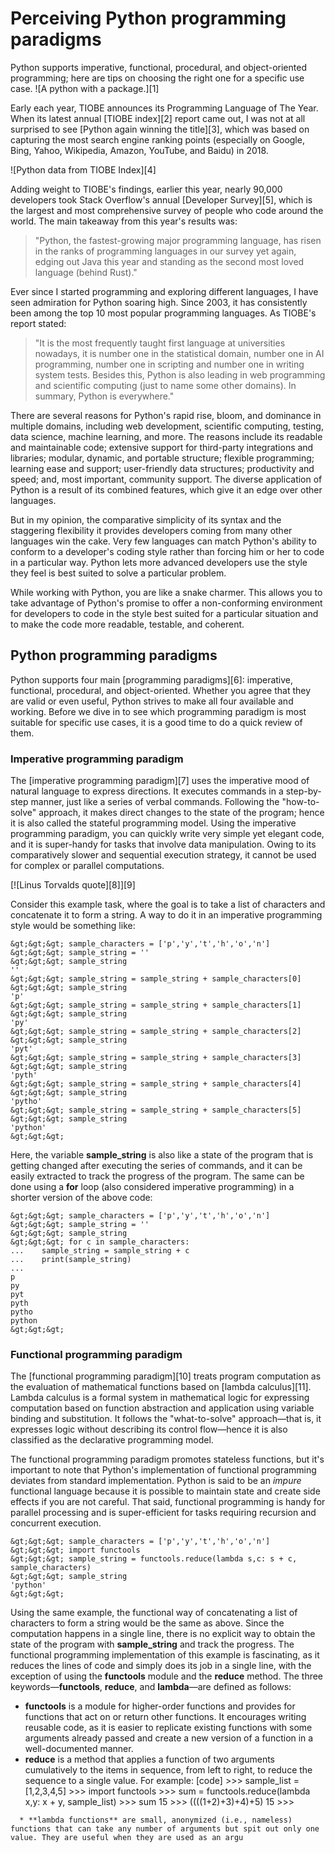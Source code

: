 [#]: collector: (lujun9972)
[#]: translator: ( )
[#]: reviewer: ( )
[#]: publisher: ( )
[#]: url: ( )
[#]: subject: (Perceiving Python programming paradigms)
[#]: via: (https://opensource.com/article/19/10/python-programming-paradigms)
[#]: author: (Jigyasa Grover https://opensource.com/users/jigyasa-grover)

Perceiving Python programming paradigms
======
Python supports imperative, functional, procedural, and object-oriented
programming; here are tips on choosing the right one for a specific use
case.
![A python with a package.][1]

Early each year, TIOBE announces its Programming Language of The Year. When its latest annual [TIOBE index][2] report came out, I was not at all surprised to see [Python again winning the title][3], which was based on capturing the most search engine ranking points (especially on Google, Bing, Yahoo, Wikipedia, Amazon, YouTube, and Baidu) in 2018.

![Python data from TIOBE Index][4]

Adding weight to TIOBE's findings, earlier this year, nearly 90,000 developers took Stack Overflow's annual [Developer Survey][5], which is the largest and most comprehensive survey of people who code around the world. The main takeaway from this year's results was:

> "Python, the fastest-growing major programming language, has risen in the ranks of programming languages in our survey yet again, edging out Java this year and standing as the second most loved language (behind Rust)."

Ever since I started programming and exploring different languages, I have seen admiration for Python soaring high. Since 2003, it has consistently been among the top 10 most popular programming languages. As TIOBE's report stated:

> "It is the most frequently taught first language at universities nowadays, it is number one in the statistical domain, number one in AI programming, number one in scripting and number one in writing system tests. Besides this, Python is also leading in web programming and scientific computing (just to name some other domains). In summary, Python is everywhere."

There are several reasons for Python's rapid rise, bloom, and dominance in multiple domains, including web development, scientific computing, testing, data science, machine learning, and more. The reasons include its readable and maintainable code; extensive support for third-party integrations and libraries; modular, dynamic, and portable structure; flexible programming; learning ease and support; user-friendly data structures; productivity and speed; and, most important, community support. The diverse application of Python is a result of its combined features, which give it an edge over other languages.

But in my opinion, the comparative simplicity of its syntax and the staggering flexibility it provides developers coming from many other languages win the cake. Very few languages can match Python's ability to conform to a developer's coding style rather than forcing him or her to code in a particular way. Python lets more advanced developers use the style they feel is best suited to solve a particular problem.

While working with Python, you are like a snake charmer. This allows you to take advantage of Python's promise to offer a non-conforming environment for developers to code in the style best suited for a particular situation and to make the code more readable, testable, and coherent.

## Python programming paradigms

Python supports four main [programming paradigms][6]: imperative, functional, procedural, and object-oriented. Whether you agree that they are valid or even useful, Python strives to make all four available and working. Before we dive in to see which programming paradigm is most suitable for specific use cases, it is a good time to do a quick review of them.

### Imperative programming paradigm

The [imperative programming paradigm][7] uses the imperative mood of natural language to express directions. It executes commands in a step-by-step manner, just like a series of verbal commands. Following the "how-to-solve" approach, it makes direct changes to the state of the program; hence it is also called the stateful programming model. Using the imperative programming paradigm, you can quickly write very simple yet elegant code, and it is super-handy for tasks that involve data manipulation. Owing to its comparatively slower and sequential execution strategy, it cannot be used for complex or parallel computations.

[![Linus Torvalds quote][8]][9]

Consider this example task, where the goal is to take a list of characters and concatenate it to form a string. A way to do it in an imperative programming style would be something like:


```
&gt;&gt;&gt; sample_characters = ['p','y','t','h','o','n']
&gt;&gt;&gt; sample_string = ''
&gt;&gt;&gt; sample_string
''
&gt;&gt;&gt; sample_string = sample_string + sample_characters[0]
&gt;&gt;&gt; sample_string
'p'
&gt;&gt;&gt; sample_string = sample_string + sample_characters[1]
&gt;&gt;&gt; sample_string
'py'
&gt;&gt;&gt; sample_string = sample_string + sample_characters[2]
&gt;&gt;&gt; sample_string
'pyt'
&gt;&gt;&gt; sample_string = sample_string + sample_characters[3]
&gt;&gt;&gt; sample_string
'pyth'
&gt;&gt;&gt; sample_string = sample_string + sample_characters[4]
&gt;&gt;&gt; sample_string
'pytho'
&gt;&gt;&gt; sample_string = sample_string + sample_characters[5]
&gt;&gt;&gt; sample_string
'python'
&gt;&gt;&gt;
```

Here, the variable **sample_string** is also like a state of the program that is getting changed after executing the series of commands, and it can be easily extracted to track the progress of the program. The same can be done using a **for** loop (also considered imperative programming) in a shorter version of the above code:


```
&gt;&gt;&gt; sample_characters = ['p','y','t','h','o','n']
&gt;&gt;&gt; sample_string = ''
&gt;&gt;&gt; sample_string
&gt;&gt;&gt; for c in sample_characters:
...    sample_string = sample_string + c
...    print(sample_string)
...
p
py
pyt
pyth
pytho
python
&gt;&gt;&gt;
```

### Functional programming paradigm

The [functional programming paradigm][10] treats program computation as the evaluation of mathematical functions based on [lambda calculus][11]. Lambda calculus is a formal system in mathematical logic for expressing computation based on function abstraction and application using variable binding and substitution. It follows the "what-to-solve" approach—that is, it expresses logic without describing its control flow—hence it is also classified as the declarative programming model.

The functional programming paradigm promotes stateless functions, but it's important to note that Python's implementation of functional programming deviates from standard implementation. Python is said to be an _impure_ functional language because it is possible to maintain state and create side effects if you are not careful. That said, functional programming is handy for parallel processing and is super-efficient for tasks requiring recursion and concurrent execution.


```
&gt;&gt;&gt; sample_characters = ['p','y','t','h','o','n']
&gt;&gt;&gt; import functools
&gt;&gt;&gt; sample_string = functools.reduce(lambda s,c: s + c, sample_characters)
&gt;&gt;&gt; sample_string
'python'
&gt;&gt;&gt;
```

Using the same example, the functional way of concatenating a list of characters to form a string would be the same as above. Since the computation happens in a single line, there is no explicit way to obtain the state of the program with **sample_string** and track the progress. The functional programming implementation of this example is fascinating, as it reduces the lines of code and simply does its job in a single line, with the exception of using the **functools** module and the **reduce** method. The three keywords—**functools**, **reduce**, and **lambda**—are defined as follows:

  * **functools** is a module for higher-order functions and provides for functions that act on or return other functions. It encourages writing reusable code, as it is easier to replicate existing functions with some arguments already passed and create a new version of a function in a well-documented manner.
  * **reduce** is a method that applies a function of two arguments cumulatively to the items in sequence, from left to right, to reduce the sequence to a single value. For example: [code] &gt;&gt;&gt; sample_list = [1,2,3,4,5]
&gt;&gt;&gt; import functools
&gt;&gt;&gt; sum = functools.reduce(lambda x,y: x + y, sample_list)
&gt;&gt;&gt; sum
15
&gt;&gt;&gt; ((((1+2)+3)+4)+5)
15
&gt;&gt;&gt; 
```
  * **lambda functions** are small, anonymized (i.e., nameless) functions that can take any number of arguments but spit out only one value. They are useful when they are used as an argu